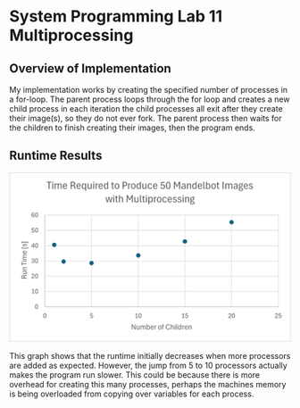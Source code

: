 # System Programming Lab 11 Multiprocessing
## Overview of Implementation
My implementation works by creating the specified number of processes in a for-loop. The parent process loops through the for loop and creates a new child process in each iteration
the child processes all exit after they create their image(s), so they do not ever fork. The parent process then waits for the children to finish creating their images, then the program ends.

## Runtime Results
![Number of processes vs Time](https://github.com/MSOE-CPE2600/multiprocessing-turney-holden-truman/blob/labWeek11dev/runtimes.png)

This graph shows that the runtime initially decreases when more processors are added as expected. However, the jump from 5 to 10 processors actually makes the program run slower.
This could be because there is more overhead for creating this many processes, perhaps the machines memory is being overloaded from copying over variables for each process.
